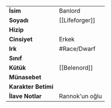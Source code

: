 |  |  |
  |---|---|
  | **İsim** | Banlord|
  | **Soyadı** | [[Lifeforger]]|
  | **Hizip** | |
  | **Cinsiyet** | Erkek|
  | **Irk** | #Race/Dwarf|
  | **Sınıf** | |
  | **Kütük** | [[Belenord]]|
  | **Münasebet** | |
  | **Karakter Betimi** | |
  | **İlave Notlar** | Rannok'un oğlu|
  